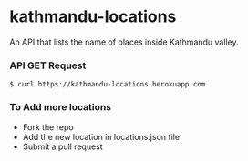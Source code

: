 # kathmandu-locations
An API that lists the name of places inside Kathmandu valley.</br>

### API GET Request

```
$ curl https://kathmandu-locations.herokuapp.com
```

### To Add more locations
- Fork the repo
- Add the new location in locations.json file
- Submit a pull request
